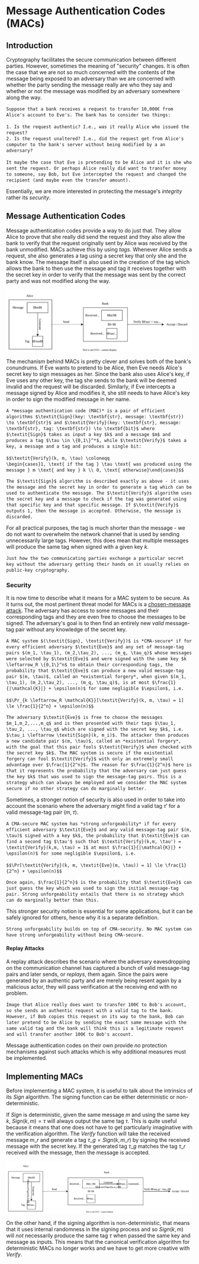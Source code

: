 # Message Authentication Codes (MACs)

## Introduction

Cryptography facilitates the secure communication between different parties. However, sometimes the meaning of "security" changes. It is often the case that we are not so much concerned with the contents of the message being exposed to an adversary than we are concerned with whether the party sending the message really are who they say and whether or not the message was modified by an adversary somewhere along the way.

```admonish
Suppose that a bank receives a request to transfer 10,000€ from Alice's account to Eve's. The bank has to consider two things:

1. Is the request authentic? I.e., was it really Alice who issued the request?
2. Is the request unaltered? I.e., did the request get from Alice's computer to the bank's server without being modified by a an adversary?

It maybe the case that Eve is pretending to be Alice and it is she who sent the request. Or perhaps Alice really did want to transfer money to someone, say Bob, but Eve intercepted the request and changed the recipient (and maybe even the transfer amount).
```

Essentially, we are more interested in protecting the message's _integrity_ rather its _security_.

## Message Authentication Codes

Message authentication codes provide a way to do just that. They allow Alice to prove that she really did send the request and they also allow the bank to verify that the request originally sent by Alice was received by the bank unmodified. MACs achieve this by using _tags_. Whenever Alice sends a request, she also generates a tag using a secret key that only she and the bank know. The message itself is also used in the creation of the tag which allows the bank to then use the message and tag it receives together with the secret key in order to verify that the message was sent by the correct party and was not modified along the way.

![](<../../../Cryptography/Private-Key Cryptography/Message Authentication Codes (MACs)/Resources/Images/MAC Mechanism.svg>)

The mechanism behind MACs is pretty clever and solves both of the bank's conundrums. If Eve wants to pretend to be Alice, then Eve needs Alice's secret key to sign messages as her. Since the bank also uses Alice's key, if Eve uses any other key, the tag she sends to the bank will be deemed invalid and the request will be discarded. Similarly, if Eve intercepts a message signed by Alice and modifies it, she still needs to have Alice's key in order to sign the modified message in her name.

```admonish
A *message authentication code (MAC)* is a pair of efficient algorithms $\textit{Sign}(key: \textbf{str}, message: \textbf{str}) \to \textbf{str}$ and $\textit{Verify}(key: \textbf{str}, message: \textbf{str}, tag: \textbf{str}) \to \textbf{bit}$ where $\textit{Sign}$ takes as input a key $k$ and a message $m$ and produces a tag $\tau \in \{0,1\}^*$, while $\textit{Verify}$ takes a key, a message and a tag and produces a single bit:

$$\textit{Verify}(k, m, \tau) \coloneqq 
\begin{cases}1, \text{ if the tag } \tau \text{ was produced using the message } m \text{ and key } k \\ 0, \text{ otherwise}\end{cases}$$
```

```admonish
The $\textit{Sign}$ algorithm is described exactly as above - it uses the message and the secret key in order to generate a tag which can be used to authenticate the message. The $\textit{Verify}$ algorithm uses the secret key and a message to check if the tag was generated using that specific key and that specific message. If $\textit{Verify}$ outputs 1, then the message is accepted. Otherwise, the message is discarded.
```

For all practical purposes, the tag is much shorter than the message - we do not want to overwhelm the network channel that is used by sending unnecessarily large tags. However, this does mean that multiple messages will produce the same tag when signed with a given key $k$.

```admonish
Just how the two communicating parties exchange a particular secret key without the adversary getting their hands on it usually relies on public-key cryptography. 
```

### Security

It is now time to describe what it means for a MAC system to be secure. As it turns out, the most pertinent threat model for MACs is a [chosen-message attack](../). The adversary has access to some messages and their corresponding tags and they are even free to choose the messages to be signed. The adversary's goal is to then find an entirely new _valid_ message-tag pair without any knowledge of the secret key.

```admonish
A MAC system $(\textit{Sign}, \textit{Verify})$ is *CMA-secure* if for every efficient adversary $\textit{Eve}$ and any set of message-tag pairs $(m_1, \tau_1), (m_2,\tau_2), ..., (m_q, \tau_q)$ whose messages were selected by $\textit{Eve}$ and were signed with the same key $k \leftarrow_R \{0,1\}^n$ to obtain their corresponding tags, the probability that $\textit{Eve}$ can produce a new valid message-tag pair $(m, \tau)$, called an *existential forgery*, when given $(m_1, \tau_1), (m_2,\tau_2), ..., (m_q, \tau_q)$, is at most $\frac{1}{|\mathcal{K}|} + \epsilon(n)$ for some negligible $\epsilon$, i.e.

$$\Pr_{k \leftarrow_R \mathcal{K}}[\textit{Verify}(k, m, \tau) = 1] \le \frac{1}{2^n} + \epsilon(n)$$
```

```admonish
The adversary $\textit{Eve}$ is free to choose the messages $m_1,m_2,...,m_q$ and is then presented with their tags $\tau_1, \tau_2, ..., \tau_q$ which are signed with the secret key $k$, i.e. $\tau_i \leftarrow \textit{Sign}(k, m_i)$. The attacker then produces a new candidate pair $(m, \tau)$, called an *existential forgery*, with the goal that this pair fools $\textit{Verify}$ when checked with the secret key $k$. The MAC system is secure if the existential forgery can fool $\textit{Verify}$ with only an extremely small advantage over $\frac{1}{2^n}$. The reason for $\frac{1}{2^n}$ here is that it represents the probability that the adversary can just guess the key $k$ that was used to sign the message-tag pairs. This is a strategy which can always be employed and we consider the MAC system secure if no other strategy can do marginally better.
```

Sometimes, a stronger notion of security is also used in order to take into account the scenario where the adversary might find a valid tag $\tau'$ for a valid message-tag pair $(m, \tau)$.

```admonish
A CMA-secure MAC system has *strong unforgeability* if for every efficient adversary $\textit{Eve}$ and any valid message-tag pair $(m, \tau)$ signed with a key $k$, the probability that $\textit{Eve}$ can find a second tag $\tau'$ such that $\textit{Verify}(k,m, \tau') = \textit{Verify}(k,m, \tau) = 1$ at most $\frac{1}{|\mathcal{K}|} + \epsilon(n)$ for some negligible $\epsilon$, i.e.

$$\Pr[\textit{Verify}(k, m, \textit{Eve}(m, \tau)) = 1] \le \frac{1}{2^n} + \epsilon(n)$$
```

```admonish
Once again, $\frac{1}{2^n}$ is the probability that $\textit{Eve}$ can just guess the key which was used to sign the initial message-tag pair. Strong unforgeability entails that there is no strategy which can do marginally better than this.
```

This stronger security notion is essential for some applications, but it can be safely ignored for others, hence why it is a separate definition.

```admonish
Strong unforgeability builds on top of CMA-security. No MAC system can have strong unforgeability without being CMA-secure.
```

#### Replay Attacks

A replay attack describes the scenario where the adversary eavesdropping on the communication channel has captured a bunch of valid message-tag pairs and later sends, or _replays_, them again. Since the pairs were generated by an authentic party and are merely being resent again by a malicious actor, they will pass verification at the receiving end with no problem.

```admonish
Image that Alice really does want to transfer 100€ to Bob's account, so she sends an authentic request with a valid tag to the bank. However, if Bob copies this request on its way to the bank, Bob can later pretend to be Alice by sending the exact same message with the same valid tag and the bank will think this is a legitimate request and will transfer another 100€ to Bob's account.
```

Message authentication codes on their own provide _no_ protection mechanisms against such attacks which is why additional measures must be implemented.

## Implementing MACs

Before implementing a MAC system, it is useful to talk about the intrinsics of its $\textit{Sign}$ algorithm. The signing function can be either deterministic or non-deterministic.

If $\textit{Sign}$ is deterministic, given the same message $m$ and using the same key $k$, $\textit{Sign}(k, m) = \tau$ will always output the same tag $\tau$. This is quite useful because it means that one does not have to get particularly imaginative with the verification algorithm. The $\textit{Verify}$ function will take the received message $m\_r$ and generate a tag $\tau\_g = \textit{Sign}(k, m\_r)$ by signing the received message with the secret key. If the generated tag $\tau\_g$ matches the tag $\tau\_r$ received with the message, then the message is accepted.

![](<../../../Cryptography/Private-Key Cryptography/Message Authentication Codes (MACs)/Resources/Images/Deterministic MAC.svg>)

On the other hand, if the signing algorithm is non-deterministic, that means that it uses internal randomness in the signing process and so $\textit{Sign}(k, m)$ will _not_ necessarily produce the same tag $\tau$ when passed the same key and message as inputs. This means that the canonical verification algorithm for deterministic MACs no longer works and we have to get more creative with $\textit{Verify}$.
